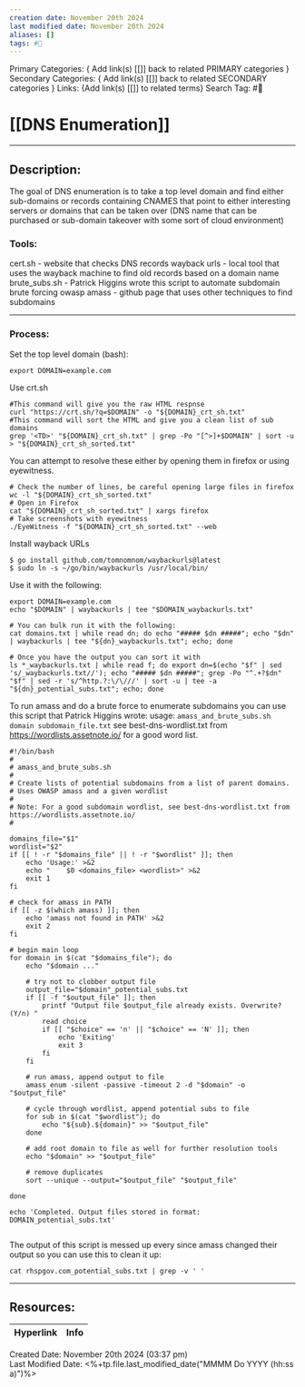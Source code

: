 ```yaml
---
creation date: November 20th 2024
last modified date: November 20th 2024
aliases: []
tags: #📕
---
```


Primary Categories: { Add link(s) [[]] back to related PRIMARY categories }
Secondary Categories:  { Add link(s) [[]] back to related SECONDARY categories }
Links: {Add link(s) [[]] to related terms}
Search Tag: #📕  

# [[DNS Enumeration]]  
___

## Description:  

The goal of DNS enumeration is to take a top level domain and find either sub-domains or records containing CNAMES that point to either interesting servers or domains that can be taken over (DNS name that can be purchased or sub-domain takeover with some sort of cloud environment)

### Tools:

cert.sh - website that checks DNS records
wayback urls - local tool that uses the wayback machine to find old records based on a domain name
brute_subs.sh - Patrick Higgins wrote this script to automate subdomain brute forcing
owasp amass - github page that uses other techniques to find subdomains

------

### Process:
Set the top level domain (bash):
```
export DOMAIN=example.com
```
Use crt.sh
```
#This command will give you the raw HTML respnse
curl "https://crt.sh/?q=$DOMAIN" -o "${DOMAIN}_crt_sh.txt"
#This command will sort the HTML and give you a clean list of sub domains
grep '<TD>' "${DOMAIN}_crt_sh.txt" | grep -Po "[^>]+$DOMAIN" | sort -u > "${DOMAIN}_crt_sh_sorted.txt"
```
You can attempt to resolve these either by opening them in firefox or using eyewitness.
```
# Check the number of lines, be careful opening large files in firefox
wc -l "${DOMAIN}_crt_sh_sorted.txt"
# Open in Firefox
cat "${DOMAIN}_crt_sh_sorted.txt" | xargs firefox
# Take screenshots with eyewitness
./EyeWitness -f "${DOMAIN}_crt_sh_sorted.txt" --web
```

Install wayback URLs
```
$ go install github.com/tomnomnom/waybackurls@latest
$ sudo ln -s ~/go/bin/waybackurls /usr/local/bin/
```
Use it with the following:
```
export DOMAIN=example.com
echo "$DOMAIN" | waybackurls | tee "$DOMAIN_waybackurls.txt"

# You can bulk run it with the following:
cat domains.txt | while read dn; do echo "##### $dn #####"; echo "$dn" | waybackurls | tee "${dn}_waybackurls.txt"; echo; done

# Once you have the output you can sort it with
ls *_waybackurls.txt | while read f; do export dn=$(echo "$f" | sed 's/_waybackurls.txt//'); echo "##### $dn #####"; grep -Po "^.+?$dn" "$f" | sed -r 's/^http.?:\/\///' | sort -u | tee -a "${dn}_potential_subs.txt"; echo; done
```

To run amass and do a brute force to enumerate subdomains you can use this script that Patrick Higgins wrote:
usage: `amass_and_brute_subs.sh domain subdomain_file.txt`
see best-dns-wordlist.txt from https://wordlists.assetnote.io/ for a good word list.

```
#!/bin/bash
#
# amass_and_brute_subs.sh
#
# Create lists of potential subdomains from a list of parent domains.
# Uses OWASP amass and a given wordlist
#
# Note: For a good subdomain wordlist, see best-dns-wordlist.txt from https://wordlists.assetnote.io/
#

domains_file="$1"
wordlist="$2"
if [[ ! -r "$domains_file" || ! -r "$wordlist" ]]; then
    echo 'Usage:' >&2
    echo "    $0 <domains_file> <wordlist>" >&2
    exit 1
fi

# check for amass in PATH
if [[ -z $(which amass) ]]; then
    echo 'amass not found in PATH' >&2
    exit 2
fi

# begin main loop
for domain in $(cat "$domains_file"); do
    echo "$domain ..."

    # try not to clobber output file
    output_file="$domain"_potential_subs.txt
    if [[ -f "$output_file" ]]; then
        printf "Output file $output_file already exists. Overwrite? (Y/n) "
        read choice
        if [[ "$choice" == 'n' || "$choice" == 'N' ]]; then
            echo 'Exiting'
            exit 3
        fi
    fi

    # run amass, append output to file
    amass enum -silent -passive -timeout 2 -d "$domain" -o "$output_file"

    # cycle through wordlist, append potential subs to file
    for sub in $(cat "$wordlist"); do
        echo "${sub}.${domain}" >> "$output_file"
    done

    # add root domain to file as well for further resolution tools
    echo "$domain" >> "$output_file"

    # remove duplicates
    sort --unique --output="$output_file" "$output_file"

done

echo 'Completed. Output files stored in format: DOMAIN_potential_subs.txt'


```
The output of this script is messed up every since amass changed their output so you can use this to clean it up:
```
cat rhspgov.com_potential_subs.txt | grep -v ' '
```




___

## Resources:

| Hyperlink | Info |
| --------- | ---- |


Created Date: November 20th 2024 (03:37 pm)  
Last Modified Date: <%+tp.file.last_modified_date("MMMM Do YYYY (hh:ss a)")%>
